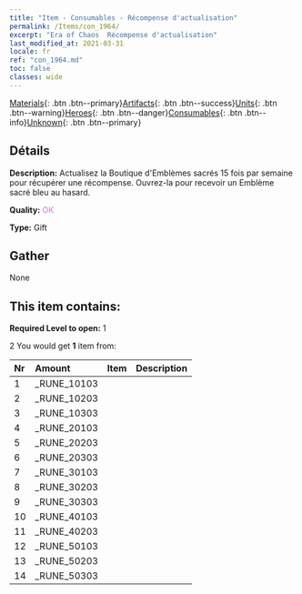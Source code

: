 ```yaml
---
title: "Item - Consumables - Récompense d'actualisation"
permalink: /Items/con_1964/
excerpt: "Era of Chaos  Récompense d'actualisation"
last_modified_at: 2021-03-31
locale: fr
ref: "con_1964.md"
toc: false
classes: wide
---
```

 [Materials](/fr/Items/){: .btn .btn--primary}[Artifacts](/fr/Items/Artifacts/){: .btn .btn--success}[Units](/fr/Items/Units/){: .btn .btn--warning}[Heroes](/fr/Items/Heroes/){: .btn .btn--danger}[Consumables](/fr/Items/Consumables/){: .btn .btn--info}[Unknown](/fr/Items/Unknown/){: .btn .btn--primary}

## Détails
 **Description:** Actualisez la Boutique d'Emblèmes sacrés 15 fois par semaine pour récupérer une récompense. Ouvrez-la pour recevoir un Emblème sacré bleu au hasard.

 **Quality:** <span style="color: #DA70D6">OK</span>

 **Type:** Gift

## Gather

  None

## This item contains:

 **Required Level to open:** 1

 2 You would get **1** item  from:

  | Nr | Amount |     Item    | Description |
  |:---|:-------|:------------|:-----------:|
  | 1 | _RUNE_10103 | 
  | 2 | _RUNE_10203 | 
  | 3 | _RUNE_10303 | 
  | 4 | _RUNE_20103 | 
  | 5 | _RUNE_20203 | 
  | 6 | _RUNE_20303 | 
  | 7 | _RUNE_30103 | 
  | 8 | _RUNE_30203 | 
  | 9 | _RUNE_30303 | 
  | 10 | _RUNE_40103 | 
  | 11 | _RUNE_40203 | 
  | 12 | _RUNE_50103 | 
  | 13 | _RUNE_50203 | 
  | 14 | _RUNE_50303 | 

